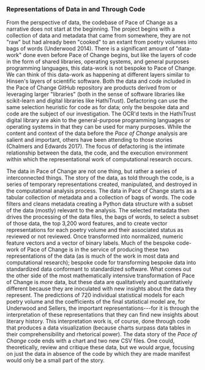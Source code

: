 ### Representations of Data in and Through Code

From the perspective of data, the codebase of Pace of Change as a
narrative does not start at the beginning. The project begins with a
collection of data and metadata that came from somewhere, they are not
"raw" but had already been "cooked" to an extant from poetry volumes
into bags of words (Underwood 2014). There is a significant amount of
"data-work" done even before Pace of Change begins, but like the layers
of code in the form of shared libraries, operating systems, and general
purposes programming languages, this data-work is not bespoke to Pace of
Change. We can think of this data-work as happening at different layers
similar to Hinsen's layers of scientific software. Both the data and
code included in the Pace of Change GitHub repository are products
derived from or leveraging larger "libraries" (both in the sense of
software libraries like scikit-learn and digital libraries like
HathiTrust). Defactoring can use the same selection heuristic for code
as for data; only the bespoke data and code are the subject of our
investigation. The OCR'd texts in the HathiTrust digital library are
akin to the general-purpose programming languages or operating systems
in that they can be used for many purposes. While the content and
context of the data before the *Pace of Change* analysis are salient and
important, others have been attending to those stories (Chalmers and
Edwards 2017). The focus of defactoring is the intimate relationship
between the data, the code, and the execution environment within which
the representational work of computational research occurs.

The data in Pace of Change are not one thing, but rather a series of
interconnected things. The story of the data, as told through the code,
is a series of temporary representations created, manipulated, and
destroyed in the computational analysis process. The data in Pace of
Change starts as a tabular collection of metadata and a collection of
bags of words. The code filters and cleans metadata creating a Python
data structure with a subset of the data (mostly) relevant to the
analysis. The selected metadata then drives the processing of the data
files, the bags of words, to select a subset of those data, the top
3,200 word features, and to create vector representations for each
poetry volume and their associated status as reviewed or not reviewed.
Once transformed into normalized, numeric feature vectors and a vector
of binary labels. Much of the bespoke code-work of Pace of Change is in
the service of producing these two representations of the data (as is
much of the work in most data and computational research); bespoke code
for transforming bespoke data into standardized data conformant to
standardized software. What comes out the other side of the most
mathematically intensive transformation of Pace of Change is *more*
data, but these data are qualitatively and quantitatively different
because they are inoculated with new insights about the data they
represent. The predictions of 720 individual statistical models for each
poetry volume and the coefficients of the final statistical model are,
for Underwood and Sellers, the important representations---for it is
through the interpretation of these representations that they can find
new insights about literary history. This interpretation work is, of
course, done through code that produces a data visualization (because
charts surpass data tables in their comprehensibility and rhetorical
power). The data story of the *Pace of Change* code ends with a chart
and two new CSV files. One could, theoretically, review and critique
these data, but we would argue, focusing on just the data in absence of
the code by which they are made manifest would only be a small part of
the story.
